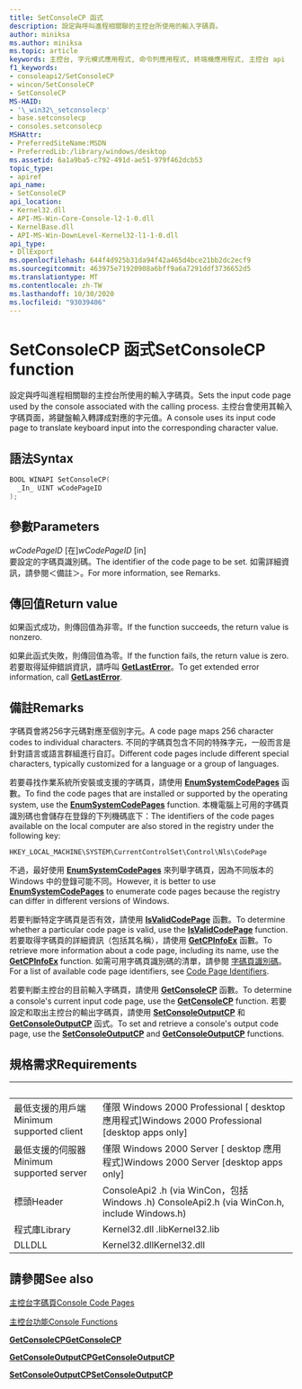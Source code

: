 ```yaml
---
title: SetConsoleCP 函式
description: 設定與呼叫進程相關聯的主控台所使用的輸入字碼頁。
author: miniksa
ms.author: miniksa
ms.topic: article
keywords: 主控台, 字元模式應用程式, 命令列應用程式, 終端機應用程式, 主控台 api
f1_keywords:
- consoleapi2/SetConsoleCP
- wincon/SetConsoleCP
- SetConsoleCP
MS-HAID:
- '\_win32\_setconsolecp'
- base.setconsolecp
- consoles.setconsolecp
MSHAttr:
- PreferredSiteName:MSDN
- PreferredLib:/library/windows/desktop
ms.assetid: 6a1a9ba5-c792-491d-ae51-979f462dcb53
topic_type:
- apiref
api_name:
- SetConsoleCP
api_location:
- Kernel32.dll
- API-MS-Win-Core-Console-l2-1-0.dll
- KernelBase.dll
- API-MS-Win-DownLevel-Kernel32-l1-1-0.dll
api_type:
- DllExport
ms.openlocfilehash: 644f4d925b31da94f42a465d4bce21bb2dc2ecf9
ms.sourcegitcommit: 463975e71920908a6bff9a6a7291ddf3736652d5
ms.translationtype: MT
ms.contentlocale: zh-TW
ms.lasthandoff: 10/30/2020
ms.locfileid: "93039406"
---
```

# <a name="setconsolecp-function"></a><span data-ttu-id="a867c-104">SetConsoleCP 函式</span><span class="sxs-lookup"><span data-stu-id="a867c-104">SetConsoleCP function</span></span>

<span data-ttu-id="a867c-105">設定與呼叫進程相關聯的主控台所使用的輸入字碼頁。</span><span class="sxs-lookup"><span data-stu-id="a867c-105">Sets the input code page used by the console associated with the calling process.</span></span> <span data-ttu-id="a867c-106">主控台會使用其輸入字碼頁面，將鍵盤輸入轉譯成對應的字元值。</span><span class="sxs-lookup"><span data-stu-id="a867c-106">A console uses its input code page to translate keyboard input into the corresponding character value.</span></span>

## <a name="syntax"></a><span data-ttu-id="a867c-107">語法</span><span class="sxs-lookup"><span data-stu-id="a867c-107">Syntax</span></span>

```C
BOOL WINAPI SetConsoleCP(
  _In_ UINT wCodePageID
);
```

## <a name="parameters"></a><span data-ttu-id="a867c-108">參數</span><span class="sxs-lookup"><span data-stu-id="a867c-108">Parameters</span></span>

<span data-ttu-id="a867c-109">*wCodePageID* \[在\]</span><span class="sxs-lookup"><span data-stu-id="a867c-109">*wCodePageID* \[in\]</span></span>  
<span data-ttu-id="a867c-110">要設定的字碼頁識別碼。</span><span class="sxs-lookup"><span data-stu-id="a867c-110">The identifier of the code page to be set.</span></span> <span data-ttu-id="a867c-111">如需詳細資訊，請參閱＜備註＞。</span><span class="sxs-lookup"><span data-stu-id="a867c-111">For more information, see Remarks.</span></span>

## <a name="return-value"></a><span data-ttu-id="a867c-112">傳回值</span><span class="sxs-lookup"><span data-stu-id="a867c-112">Return value</span></span>

<span data-ttu-id="a867c-113">如果函式成功，則傳回值為非零。</span><span class="sxs-lookup"><span data-stu-id="a867c-113">If the function succeeds, the return value is nonzero.</span></span>

<span data-ttu-id="a867c-114">如果此函式失敗，則傳回值為零。</span><span class="sxs-lookup"><span data-stu-id="a867c-114">If the function fails, the return value is zero.</span></span> <span data-ttu-id="a867c-115">若要取得延伸錯誤資訊，請呼叫 [**GetLastError**](https://msdn.microsoft.com/library/windows/desktop/ms679360)。</span><span class="sxs-lookup"><span data-stu-id="a867c-115">To get extended error information, call [**GetLastError**](https://msdn.microsoft.com/library/windows/desktop/ms679360).</span></span>

## <a name="remarks"></a><span data-ttu-id="a867c-116">備註</span><span class="sxs-lookup"><span data-stu-id="a867c-116">Remarks</span></span>

<span data-ttu-id="a867c-117">字碼頁會將256字元碼對應至個別字元。</span><span class="sxs-lookup"><span data-stu-id="a867c-117">A code page maps 256 character codes to individual characters.</span></span> <span data-ttu-id="a867c-118">不同的字碼頁包含不同的特殊字元，一般而言是針對語言或語言群組進行自訂。</span><span class="sxs-lookup"><span data-stu-id="a867c-118">Different code pages include different special characters, typically customized for a language or a group of languages.</span></span>

<span data-ttu-id="a867c-119">若要尋找作業系統所安裝或支援的字碼頁，請使用 [**EnumSystemCodePages**](https://msdn.microsoft.com/library/windows/desktop/dd317825) 函數。</span><span class="sxs-lookup"><span data-stu-id="a867c-119">To find the code pages that are installed or supported by the operating system, use the [**EnumSystemCodePages**](https://msdn.microsoft.com/library/windows/desktop/dd317825) function.</span></span> <span data-ttu-id="a867c-120">本機電腦上可用的字碼頁識別碼也會儲存在登錄的下列機碼底下：</span><span class="sxs-lookup"><span data-stu-id="a867c-120">The identifiers of the code pages available on the local computer are also stored in the registry under the following key:</span></span>

`HKEY_LOCAL_MACHINE\SYSTEM\CurrentControlSet\Control\Nls\CodePage`

<span data-ttu-id="a867c-121">不過，最好使用 [**EnumSystemCodePages**](https://msdn.microsoft.com/library/windows/desktop/dd317825) 來列舉字碼頁，因為不同版本的 Windows 中的登錄可能不同。</span><span class="sxs-lookup"><span data-stu-id="a867c-121">However, it is better to use [**EnumSystemCodePages**](https://msdn.microsoft.com/library/windows/desktop/dd317825) to enumerate code pages because the registry can differ in different versions of Windows.</span></span>

<span data-ttu-id="a867c-122">若要判斷特定字碼頁是否有效，請使用 [**IsValidCodePage**](https://msdn.microsoft.com/library/windows/desktop/dd318674) 函數。</span><span class="sxs-lookup"><span data-stu-id="a867c-122">To determine whether a particular code page is valid, use the [**IsValidCodePage**](https://msdn.microsoft.com/library/windows/desktop/dd318674) function.</span></span> <span data-ttu-id="a867c-123">若要取得字碼頁的詳細資訊（包括其名稱），請使用 [**GetCPInfoEx**](https://msdn.microsoft.com/library/windows/desktop/dd318081) 函數。</span><span class="sxs-lookup"><span data-stu-id="a867c-123">To retrieve more information about a code page, including its name, use the [**GetCPInfoEx**](https://msdn.microsoft.com/library/windows/desktop/dd318081) function.</span></span> <span data-ttu-id="a867c-124">如需可用字碼頁識別碼的清單，請參閱 [字碼頁識別碼](https://msdn.microsoft.com/library/windows/desktop/dd317756)。</span><span class="sxs-lookup"><span data-stu-id="a867c-124">For a list of available code page identifiers, see [Code Page Identifiers](https://msdn.microsoft.com/library/windows/desktop/dd317756).</span></span>

<span data-ttu-id="a867c-125">若要判斷主控台的目前輸入字碼頁，請使用 [**GetConsoleCP**](getconsolecp.md) 函數。</span><span class="sxs-lookup"><span data-stu-id="a867c-125">To determine a console's current input code page, use the [**GetConsoleCP**](getconsolecp.md) function.</span></span> <span data-ttu-id="a867c-126">若要設定和取出主控台的輸出字碼頁，請使用 [**SetConsoleOutputCP**](setconsoleoutputcp.md) 和 [**GetConsoleOutputCP**](getconsoleoutputcp.md) 函式。</span><span class="sxs-lookup"><span data-stu-id="a867c-126">To set and retrieve a console's output code page, use the [**SetConsoleOutputCP**](setconsoleoutputcp.md) and [**GetConsoleOutputCP**](getconsoleoutputcp.md) functions.</span></span>

## <a name="requirements"></a><span data-ttu-id="a867c-127">規格需求</span><span class="sxs-lookup"><span data-stu-id="a867c-127">Requirements</span></span>

| &nbsp; | &nbsp; |
|-|-|
| <span data-ttu-id="a867c-128">最低支援的用戶端</span><span class="sxs-lookup"><span data-stu-id="a867c-128">Minimum supported client</span></span> | <span data-ttu-id="a867c-129">僅限 Windows 2000 Professional \[ desktop 應用程式\]</span><span class="sxs-lookup"><span data-stu-id="a867c-129">Windows 2000 Professional \[desktop apps only\]</span></span> |
| <span data-ttu-id="a867c-130">最低支援的伺服器</span><span class="sxs-lookup"><span data-stu-id="a867c-130">Minimum supported server</span></span> | <span data-ttu-id="a867c-131">僅限 Windows 2000 Server \[ desktop 應用程式\]</span><span class="sxs-lookup"><span data-stu-id="a867c-131">Windows 2000 Server \[desktop apps only\]</span></span> |
| <span data-ttu-id="a867c-132">標頭</span><span class="sxs-lookup"><span data-stu-id="a867c-132">Header</span></span> | <span data-ttu-id="a867c-133">ConsoleApi2 .h (via WinCon，包括 Windows .h) </span><span class="sxs-lookup"><span data-stu-id="a867c-133">ConsoleApi2.h (via WinCon.h, include Windows.h)</span></span> |
| <span data-ttu-id="a867c-134">程式庫</span><span class="sxs-lookup"><span data-stu-id="a867c-134">Library</span></span> | <span data-ttu-id="a867c-135">Kernel32.dll .lib</span><span class="sxs-lookup"><span data-stu-id="a867c-135">Kernel32.lib</span></span> |
| <span data-ttu-id="a867c-136">DLL</span><span class="sxs-lookup"><span data-stu-id="a867c-136">DLL</span></span> | <span data-ttu-id="a867c-137">Kernel32.dll</span><span class="sxs-lookup"><span data-stu-id="a867c-137">Kernel32.dll</span></span> |

## <a name="see-also"></a><span data-ttu-id="a867c-138">請參閱</span><span class="sxs-lookup"><span data-stu-id="a867c-138">See also</span></span>

[<span data-ttu-id="a867c-139">主控台字碼頁</span><span class="sxs-lookup"><span data-stu-id="a867c-139">Console Code Pages</span></span>](console-code-pages.md)

[<span data-ttu-id="a867c-140">主控台功能</span><span class="sxs-lookup"><span data-stu-id="a867c-140">Console Functions</span></span>](console-functions.md)

[<span data-ttu-id="a867c-141">**GetConsoleCP**</span><span class="sxs-lookup"><span data-stu-id="a867c-141">**GetConsoleCP**</span></span>](getconsolecp.md)

[<span data-ttu-id="a867c-142">**GetConsoleOutputCP**</span><span class="sxs-lookup"><span data-stu-id="a867c-142">**GetConsoleOutputCP**</span></span>](getconsoleoutputcp.md)

[<span data-ttu-id="a867c-143">**SetConsoleOutputCP**</span><span class="sxs-lookup"><span data-stu-id="a867c-143">**SetConsoleOutputCP**</span></span>](setconsoleoutputcp.md)
